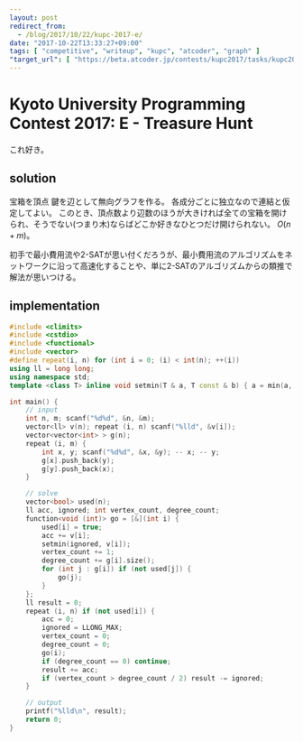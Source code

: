 ```yaml
---
layout: post
redirect_from:
  - /blog/2017/10/22/kupc-2017-e/
date: "2017-10-22T13:33:27+09:00"
tags: [ "competitive", "writeup", "kupc", "atcoder", "graph" ]
"target_url": [ "https://beta.atcoder.jp/contests/kupc2017/tasks/kupc2017_e" ]
---
```


# Kyoto University Programming Contest 2017: E - Treasure Hunt

これ好き。

## solution

宝箱を頂点 鍵を辺として無向グラフを作る。
各成分ごとに独立なので連結と仮定してよい。
このとき、頂点数より辺数のほうが大きければ全ての宝箱を開けられ、そうでない(つまり木)ならばどこか好きなひとつだけ開けられない。
$O(n + m)$。

初手で最小費用流や2-SATが思い付くだろうが、最小費用流のアルゴリズムをネットワークに沿って高速化することや、単に2-SATのアルゴリズムからの類推で解法が思いつける。

## implementation

``` c++
#include <climits>
#include <cstdio>
#include <functional>
#include <vector>
#define repeat(i, n) for (int i = 0; (i) < int(n); ++(i))
using ll = long long;
using namespace std;
template <class T> inline void setmin(T & a, T const & b) { a = min(a, b); }

int main() {
    // input
    int n, m; scanf("%d%d", &n, &m);
    vector<ll> v(n); repeat (i, n) scanf("%lld", &v[i]);
    vector<vector<int> > g(n);
    repeat (i, m) {
        int x, y; scanf("%d%d", &x, &y); -- x; -- y;
        g[x].push_back(y);
        g[y].push_back(x);
    }

    // solve
    vector<bool> used(n);
    ll acc, ignored; int vertex_count, degree_count;
    function<void (int)> go = [&](int i) {
        used[i] = true;
        acc += v[i];
        setmin(ignored, v[i]);
        vertex_count += 1;
        degree_count += g[i].size();
        for (int j : g[i]) if (not used[j]) {
            go(j);
        }
    };
    ll result = 0;
    repeat (i, n) if (not used[i]) {
        acc = 0;
        ignored = LLONG_MAX;
        vertex_count = 0;
        degree_count = 0;
        go(i);
        if (degree_count == 0) continue;
        result += acc;
        if (vertex_count > degree_count / 2) result -= ignored;
    }

    // output
    printf("%lld\n", result);
    return 0;
}
```
